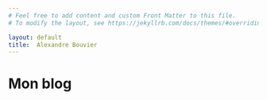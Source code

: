 ```yaml
---
# Feel free to add content and custom Front Matter to this file.
# To modify the layout, see https://jekyllrb.com/docs/themes/#overriding-theme-defaults

layout: default
title:  Alexandre Bouvier
---
```


<div class="inner">
  <h1>Mon blog</h1>
</div>

